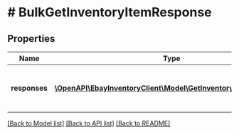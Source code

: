 # # BulkGetInventoryItemResponse

## Properties

Name | Type | Description | Notes
------------ | ------------- | ------------- | -------------
**responses** | [**\OpenAPI\EbayInventoryClient\Model\GetInventoryItemResponse[]**](GetInventoryItemResponse.md) | This is the base container of the &lt;strong&gt;bulkGetInventoryItem&lt;/strong&gt; response. The results of each attempted inventory item retrieval is captured under this container. | [optional]

[[Back to Model list]](../../README.md#models) [[Back to API list]](../../README.md#endpoints) [[Back to README]](../../README.md)
